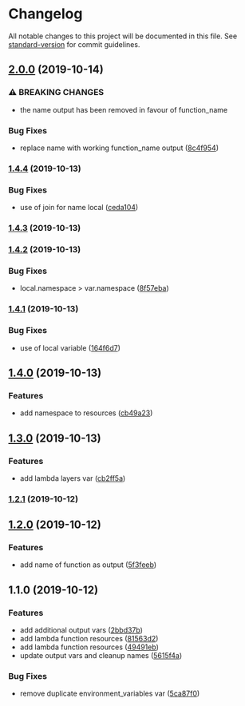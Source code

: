 # Changelog

All notable changes to this project will be documented in this file. See [standard-version](https://github.com/conventional-changelog/standard-version) for commit guidelines.

## [2.0.0](https://github.com/alexandermendes/tf-zipped-lambda/compare/v1.4.4...v2.0.0) (2019-10-14)


### ⚠ BREAKING CHANGES

* the name output has been removed in favour of function_name

### Bug Fixes

* replace name with working function_name output ([8c4f954](https://github.com/alexandermendes/tf-zipped-lambda/commit/8c4f954c191914b5b1361c36fa5b17b5107c0074))

### [1.4.4](https://github.com/alexandermendes/tf-zipped-lambda/compare/v1.4.3...v1.4.4) (2019-10-13)


### Bug Fixes

* use of join for name local ([ceda104](https://github.com/alexandermendes/tf-zipped-lambda/commit/ceda10469706e9a9d17129061158900dac18ec4a))

### [1.4.3](https://github.com/alexandermendes/tf-zipped-lambda/compare/v1.4.2...v1.4.3) (2019-10-13)

### [1.4.2](https://github.com/alexandermendes/tf-zipped-lambda/compare/v1.4.1...v1.4.2) (2019-10-13)


### Bug Fixes

* local.namespace > var.namespace ([8f57eba](https://github.com/alexandermendes/tf-zipped-lambda/commit/8f57ebafb4a4dd7576d6481b631ca9ebd132d524))

### [1.4.1](https://github.com/alexandermendes/tf-zipped-lambda/compare/v1.4.0...v1.4.1) (2019-10-13)


### Bug Fixes

* use of local variable ([164f6d7](https://github.com/alexandermendes/tf-zipped-lambda/commit/164f6d70623badb5f00f42464a7dc0f625193f8c))

## [1.4.0](https://github.com/alexandermendes/tf-zipped-lambda/compare/v1.3.0...v1.4.0) (2019-10-13)


### Features

* add namespace to resources ([cb49a23](https://github.com/alexandermendes/tf-zipped-lambda/commit/cb49a235ccfaf931cfea89dc94a48d0809f55774))

## [1.3.0](https://github.com/alexandermendes/tf-zipped-lambda/compare/v1.2.1...v1.3.0) (2019-10-13)


### Features

* add lambda layers var ([cb2ff5a](https://github.com/alexandermendes/tf-zipped-lambda/commit/cb2ff5a972ca8d3fb35e3e17ebe42a16f5cdb501))

### [1.2.1](https://github.com/alexandermendes/tf-zipped-lambda/compare/v1.2.0...v1.2.1) (2019-10-12)

## [1.2.0](https://github.com/alexandermendes/tf-zipped-lambda/compare/v1.1.0...v1.2.0) (2019-10-12)


### Features

* add name of function as output ([5f3feeb](https://github.com/alexandermendes/tf-zipped-lambda/commit/5f3feeb26d64f67e21080eeb86e87150617a8348))

## 1.1.0 (2019-10-12)


### Features

* add additional output vars ([2bbd37b](https://github.com/alexandermendes/tf-zipped-lambda/commit/2bbd37b14ab98ed1d76ddc135c971f660a2b1212))
* add lambda function resources ([81563d2](https://github.com/alexandermendes/tf-zipped-lambda/commit/81563d2c431808ea1da66cfb3c11ebce7c1a511f))
* add lambda function resources ([49491eb](https://github.com/alexandermendes/tf-zipped-lambda/commit/49491ebfeeae8752203386d6aed760e043283b0b))
* update output vars and cleanup names ([5615f4a](https://github.com/alexandermendes/tf-zipped-lambda/commit/5615f4a39357dad648e689beec6e8630ca17770a))


### Bug Fixes

* remove duplicate environment_variables var ([5ca87f0](https://github.com/alexandermendes/tf-zipped-lambda/commit/5ca87f009db46f97e1e7476ba0e90dcdacf680cb))
